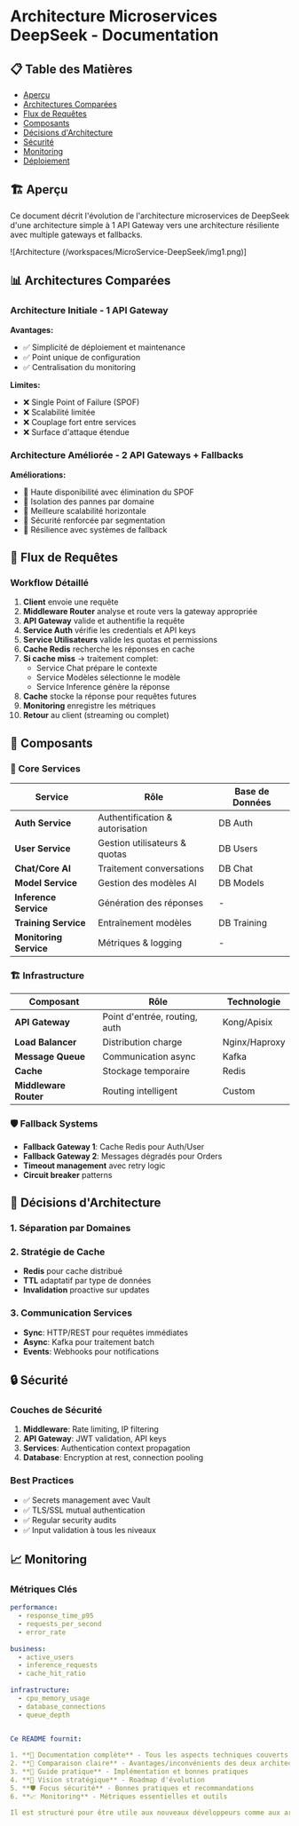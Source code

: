 # Architecture Microservices DeepSeek - Documentation

## 📋 Table des Matières
- [Aperçu](#aperçu)
- [Architectures Comparées](#architectures-compared)
- [Flux de Requêtes](#flux-de-requêtes)
- [Composants](#composants)
- [Décisions d'Architecture](#décisions-darchitecture)
- [Sécurité](#sécurité)
- [Monitoring](#monitoring)
- [Déploiement](#déploiement)

## 🏗️ Aperçu


Ce document décrit l'évolution de l'architecture microservices de DeepSeek d'une architecture simple à 1 API Gateway vers une architecture résiliente avec multiple gateways et fallbacks.

![Architecture  (/workspaces/MicroService-DeepSeek/img1.png)]

## 📊 Architectures Comparées

### Architecture Initiale - 1 API Gateway








**Avantages:**
- ✅ Simplicité de déploiement et maintenance
- ✅ Point unique de configuration
- ✅ Centralisation du monitoring

**Limites:**
- ❌ Single Point of Failure (SPOF)
- ❌ Scalabilité limitée
- ❌ Couplage fort entre services
- ❌ Surface d'attaque étendue

### Architecture Améliorée - 2 API Gateways + Fallbacks



**Améliorations:**
- 🚀 Haute disponibilité avec élimination du SPOF
- 🚀 Isolation des pannes par domaine
- 🚀 Meilleure scalabilité horizontale
- 🚀 Sécurité renforcée par segmentation
- 🚀 Résilience avec systèmes de fallback

## 🔄 Flux de Requêtes

### Workflow Détaillé
1. **Client** envoie une requête
2. **Middleware Router** analyse et route vers la gateway appropriée
3. **API Gateway** valide et authentifie la requête
4. **Service Auth** vérifie les credentials et API keys
5. **Service Utilisateurs** valide les quotas et permissions
6. **Cache Redis** recherche les réponses en cache
7. **Si cache miss** → traitement complet:
   - Service Chat prépare le contexte
   - Service Modèles sélectionne le modèle
   - Service Inference génère la réponse
8. **Cache** stocke la réponse pour requêtes futures
9. **Monitoring** enregistre les métriques
10. **Retour** au client (streaming ou complet)

## 🧩 Composants

### 🎯 Core Services
| Service | Rôle | Base de Données |
|---------|------|-----------------|
| **Auth Service** | Authentification & autorisation | DB Auth |
| **User Service** | Gestion utilisateurs & quotas | DB Users |
| **Chat/Core AI** | Traitement conversations | DB Chat |
| **Model Service** | Gestion des modèles AI | DB Models |
| **Inference Service** | Génération des réponses | - |
| **Training Service** | Entraînement modèles | DB Training |
| **Monitoring Service** | Métriques & logging | - |

### 🏗️ Infrastructure
| Composant | Rôle | Technologie |
|-----------|------|-------------|
| **API Gateway** | Point d'entrée, routing, auth | Kong/Apisix |
| **Load Balancer** | Distribution charge | Nginx/Haproxy |
| **Message Queue** | Communication async | Kafka |
| **Cache** | Stockage temporaire | Redis |
| **Middleware Router** | Routing intelligent | Custom |

### 🛡️ Fallback Systems
- **Fallback Gateway 1**: Cache Redis pour Auth/User
- **Fallback Gateway 2**: Messages dégradés pour Orders
- **Timeout management** avec retry logic
- **Circuit breaker** patterns

## 🎯 Décisions d'Architecture

### 1. Séparation par Domaines

### 2. Stratégie de Cache
- **Redis** pour cache distribué
- **TTL** adaptatif par type de données
- **Invalidation** proactive sur updates

### 3. Communication Services
- **Sync**: HTTP/REST pour requêtes immédiates
- **Async**: Kafka pour traitement batch
- **Events**: Webhooks pour notifications

## 🔒 Sécurité

### Couches de Sécurité
1. **Middleware**: Rate limiting, IP filtering
2. **API Gateway**: JWT validation, API keys
3. **Services**: Authentication context propagation
4. **Database**: Encryption at rest, connection pooling

### Best Practices
- ✅ Secrets management avec Vault
- ✅ TLS/SSL mutual authentication
- ✅ Regular security audits
- ✅ Input validation à tous les niveaux

## 📈 Monitoring

### Métriques Clés
```yaml
performance:
  - response_time_p95
  - requests_per_second
  - error_rate
  
business:
  - active_users
  - inference_requests
  - cache_hit_ratio
  
infrastructure:
  - cpu_memory_usage
  - database_connections
  - queue_depth

  
Ce README fournit:

1. **📖 Documentation complète** - Tous les aspects techniques couverts
2. **🎯 Comparaison claire** - Avantages/inconvénients des deux architectures  
3. **🔧 Guide pratique** - Implémentation et bonnes pratiques
4. **🚀 Vision stratégique** - Roadmap d'évolution
5. **🛡️ Focus sécurité** - Bonnes pratiques et recommandations
6. **📈 Monitoring** - Métriques essentielles et outils

Il est structuré pour être utile aux nouveaux développeurs comme aux architectes expérimentés !